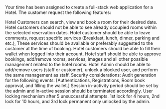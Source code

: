 Your time has been assigned to create a full-stack web application for a Hotel. The customer request the following features:

Hotel Customers can search, view and book a room for their desired date.
Hotel customers should not be able to see already occupied rooms within the selected reservation dates.
Hotel customer should be able to leave comments, request specific services (Breakfast, lunch, dinner, parking and etc.),
These services should be available or preferably suggested to the customer at the time of booking.
Hotel customers should be able to fill their wallet when logged into their account.
Hotel staff should be able to approve bookings, add/remove rooms, services, images and all other possible management related to the hotel rooms.
Hotel Admin should be able to add/remove users (staff or customer), unlock a blocked user, and perform the same management as staff.
Security considerations:
Audit generation for the following events: [Authentications, Registrations, Room book approval, and filling the wallet.]
Session in-activity period should be set by the admin and in-active session should be terminated accordingly.
User locking mechanism after 5 unsuccessful attempts. 1st lock for 4 hours, 2nd lock for 10 hours, and 3rd lock permanent only unlocked by the admin.

